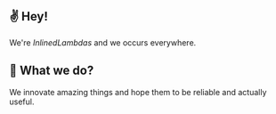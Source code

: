 

## :v: Hey!

We're *InlinedLambdas* and we occurs everywhere.

## :thinking: What we do?

We innovate amazing things and hope them to be reliable and actually useful.  

